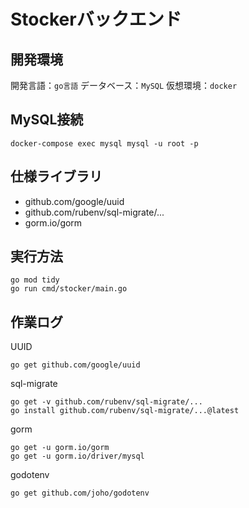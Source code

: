 # Stockerバックエンド

## 開発環境

開発言語：`go言語`
データベース：`MySQL`
仮想環境：`docker`

## MySQL接続

```shell
docker-compose exec mysql mysql -u root -p
```

## 仕様ライブラリ

- github.com/google/uuid
- github.com/rubenv/sql-migrate/...
- gorm.io/gorm

## 実行方法

```shell
go mod tidy
go run cmd/stocker/main.go
```

## 作業ログ

UUID

```shell
go get github.com/google/uuid
```

sql-migrate

```shell
go get -v github.com/rubenv/sql-migrate/...
go install github.com/rubenv/sql-migrate/...@latest
```

gorm

```shell
go get -u gorm.io/gorm
go get -u gorm.io/driver/mysql
```

godotenv

```shell
go get github.com/joho/godotenv
```
